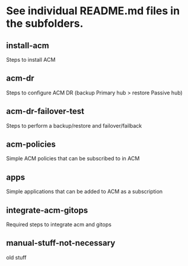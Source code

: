 # See individual README.md files in the subfolders.
## install-acm
Steps to install ACM
## acm-dr
Steps to configure ACM DR (backup Primary hub > restore Passive hub)
## acm-dr-failover-test
Steps to perform a backup/restore and failover/failback
## acm-policies
Simple ACM policies that can be subscribed to in ACM
## apps
Simple applications that can be added to ACM as a subscription
## integrate-acm-gitops
Required steps to integrate acm and gitops
## manual-stuff-not-necessary
old stuff
